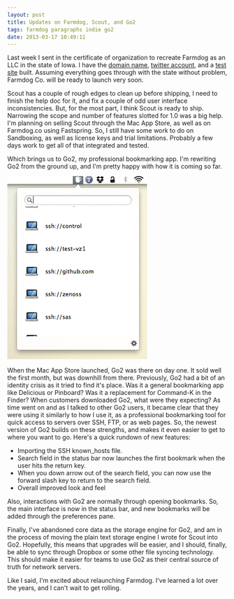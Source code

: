 ```yaml
---
layout: post
title: Updates on Farmdog, Scout, and Go2
tags: farmdog paragraphs indie go2
date: 2013-03-17 10:49:11
---
```


Last week I sent in the certificate of organization to recreate Farmdog as an LLC in the state of Iowa. I have the [domain name](http://farmdog.co), [twitter account](https://twitter.com/farmdogco), and a [test site](http://fdtest.site44.com) built. Assuming everything goes through with the state without problem, Farmdog Co. will be ready to launch very soon. 

Scout has a couple of rough edges to clean up before shipping, I need to finish the help doc for it, and fix a couple of odd user interface inconsistencies. But, for the most part, I think Scout is ready to ship. Narrowing the scope and number of features slotted for 1.0 was a big help. I'm planning on selling Scout through the Mac App Store, as well as on Farmdog.co using Fastspring. So, I still have some work to do on Sandboxing, as well as license keys and trial limitations. Probably a few days work to get all of that integrated and tested. 

Which brings us to Go2, my professional bookmarking app. I'm rewriting Go2 from the ground up, and I'm pretty happy with how it is coming so far. 

![Alt Text](/media/Screen_Shot_2013-03-17_at_7.11.44_PM.png)

When the Mac App Store launched, Go2 was there on day one. It sold well the first month, but was downhill from there. Previously, Go2 had a bit of an identity crisis as it tried to find it's place. Was it a general bookmarking app like Delicious or Pinboard? Was it a replacement for Command-K in the Finder? When customers downloaded Go2, what were they expecting? As time went on and as I talked to other Go2 users, it became clear that they were using it similarly to how I use it, as a professional bookmarking tool for quick access to servers over SSH, FTP, or as web pages. So, the newest version of Go2 builds on these strengths, and makes it even easier to get to where you want to go. Here's a quick rundown of new features:

- Importing the SSH known_hosts file.
- Search field in the status bar now launches the first bookmark when the user hits the return key.
- When you down arrow out of the search field, you can now use the forward slash key to return to the search field. 
- Overall improved look and feel

Also, interactions with Go2 are normally through opening bookmarks. So, the main interface is now in the status bar, and new bookmarks will be added through the preferences pane. 

Finally, I've abandoned core data as the storage engine for Go2, and am in the process of moving the plain text storage engine I wrote for Scout into Go2. Hopefully, this means that upgrades will be easier, and I should, finally, be able to sync through Dropbox or some other file syncing technology. This should make it easier for teams to use Go2 as their central source of truth for network servers. 

Like I said, I'm excited about relaunching Farmdog. I've learned a lot over the years, and I can't wait to get rolling. 
